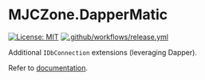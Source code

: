 # MJCZone.DapperMatic

[![License: MIT](https://img.shields.io/badge/License-MIT-blue.svg)](https://opensource.org/licenses/MIT)
[![.github/workflows/release.yml](https://github.com/mjczone/MJCZone.DapperMatic/actions/workflows/release.yml/badge.svg)](https://github.com/mjczone/MJCZone.DapperMatic/actions/workflows/release.yml)

Additional `IDbConnection` extensions (leveraging Dapper).

Refer to [documentation](https://mjczone.github.io/MJCZone.DapperMatic/).
